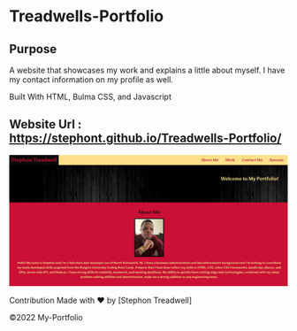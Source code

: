 # Treadwells-Portfolio

## Purpose

A website that showcases my work and explains a little about myself. I have my contact information on my profile as well.

Built With HTML, Bulma CSS, and Javascript

## Website Url : https://stephont.github.io/Treadwells-Portfolio/

<img width="1439" alt="Screen Shot of Portfolio" src="assets\images\portfolio screenshot.jpg">

Contribution Made with ❤️ by [Stephon Treadwell]

©️2022 My-Portfolio
